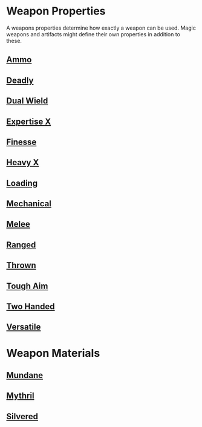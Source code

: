 # Weapon Properties

A weapons properties determine how exactly a weapon can be used. Magic weapons and artifacts might define their own properties in addition to these.

## [Ammo](Ammo%20Property.md)

## [Deadly](Deadly%20Property.md)

## [Dual Wield](Dual%20Wield%20Property.md)

## [Expertise X](Expertise%20X%20Property.md)

## [Finesse](Finesse%20Property.md)

## [Heavy X](Heavy%20X%20Property.md)

## [Loading](Loading%20Property.md)

## [Mechanical](Mechanical%20Property.md)

## [Melee](Melee%20Property.md)

## [Ranged](Ranged%20Property.md)

## [Thrown](Thrown%20Property.md)

## [Tough Aim](Tough%20Aim%20Property.md)

## [Two Handed](Two%20Handed%20Property.md)

## [Versatile](Versatile%20Property.md)

# Weapon Materials

## [Mundane](../Material%20Properties/Mundane%20Property.md)

## [Mythril](../Material%20Properties/Mythril%20Property.md)

## [Silvered](../Material%20Properties/Silvered%20Property.md)
